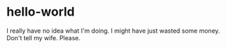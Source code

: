 # hello-world

I really have no idea what I'm doing. I might have just wasted some money. Don't tell my wife. Please.
